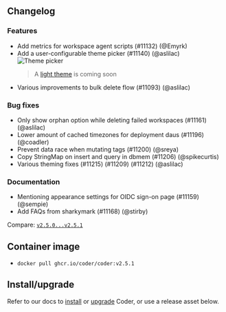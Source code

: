 ## Changelog

### Features

- Add metrics for workspace agent scripts (#11132) (@Emyrk)
- Add a user-configurable theme picker (#11140) (@aslilac)
  ![Theme picker](https://i.imgur.com/rUAWz6B.png)
  > A [light theme](https://github.com/coder/coder/issues/8396) is coming soon
- Various improvements to bulk delete flow (#11093) (@aslilac)

### Bug fixes

- Only show orphan option while deleting failed workspaces (#11161) (@aslilac)
- Lower amount of cached timezones for deployment daus (#11196) (@coadler)
- Prevent data race when mutating tags (#11200) (@sreya)
- Copy StringMap on insert and query in dbmem (#11206) (@spikecurtis)
- Various theming fixes (#11215) (#11209) (#11212) (@aslilac)

### Documentation

- Mentioning appearance settings for OIDC sign-on page (#11159) (@sempie)
- Add FAQs from sharkymark (#11168) (@stirby)

Compare: [`v2.5.0...v2.5.1`](https://github.com/coder/coder/compare/v2.5.0...v2.5.1)

## Container image

- `docker pull ghcr.io/coder/coder:v2.5.1`

## Install/upgrade

Refer to our docs to [install](https://coder.com/docs/install) or [upgrade](https://coder.com/docs/admin/upgrade) Coder, or use a release asset below.
